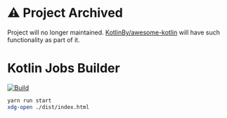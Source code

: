 # ⚠️ Project Archived

Project will no longer maintained. [KotlinBy/awesome-kotlin](https://github.com/KotlinBy/awesome-kotlin) will have such functionality as part of it.

# Kotlin Jobs Builder

[![Build](https://github.com/Heapy/kotlin_jobs/actions/workflows/build.yml/badge.svg)](https://github.com/Heapy/kotlin_jobs/actions/workflows/build.yml)

```bash
yarn run start
xdg-open ./dist/index.html
```
